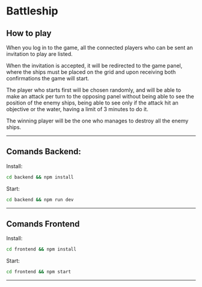 # Battleship

## How to play

When you log in to the game, all the connected players who can be sent an invitation to play are listed.

When the invitation is accepted, it will be redirected to the game panel, where the ships must be placed on the grid and upon receiving both confirmations the game will start.

The player who starts first will be chosen randomly, and will be able to make an attack per turn to the opposing panel without being able to see the position of the enemy ships, being able to see only if the attack hit an objective or the water, having a limit of 3 minutes to do it.

The winning player will be the one who manages to destroy all the enemy ships.

---
## Comands Backend:
Install:
```bash
cd backend && npm install
```
Start:
```bash
cd backend && npm run dev
```
---
## Comands Frontend
Install:
```bash
cd frontend && npm install
```
Start:
```bash
cd frontend && npm start
```
---